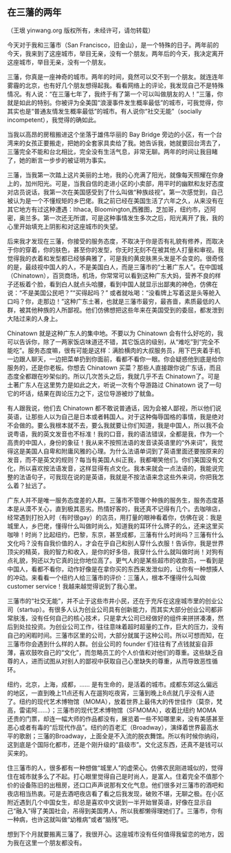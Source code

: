 

## 在三藩的两年

（王垠 yinwang.org 版权所有，未经许可，请勿转载）

今天对于我和三藩市（San Francisco，旧金山），是一个特殊的日子。两年前的今天，我来到了这座城市，举目无亲，没有一个朋友。两年后的今天，我决定离开这座城市，举目无亲，没有一个朋友。

三藩，你真是一座神奇的城市。两年的时间，竟然可以交不到一个朋友。就连连年雾霾的北京，也有好几个朋友想得起我。看看网络上的评论，我发现自己不是特殊情况。有人说：“在三藩七年了，我终于有了第一个可以叫做朋友的人！”三藩，你就是如此的特别。你被评为全美国“浪漫事件发生概率最低”的城市，可我觉得，你其实也是“普通友情发生概率最低”的城市。有人说你“社交无能”（socially incompetent），我觉得的确如此。

当我以高昂的房租搬进这个坐落于雄伟华丽的 Bay Bridge 旁边的小区，有一个台湾来的女孩正要搬走，把她的全套家具卖给了我。她告诉我，她就要回台湾去了，三藩完全不能和台北相比，完全没有生活气息，非常无聊。两年的时间让我目睹了，她的断言一步步的被证明为事实。

三藩，当我第一次踏上这片美丽的土地，我的心充满了阳光，就像每天照耀在你身上的，加州阳光。可是，当我自信的走进小区的小卖部，用平时的幽默和友好态度对店员说话，我第一次在美国感受到了什么叫做“种族歧视”。第一次感觉到，自己被认为是一个不懂规矩的乡巴佬。我之前已经在美国生活了六年之久，从来没有在其它地方有过这种遭遇：Ithaca, Bloomington,西雅图，芝加哥，纽约市，迈阿密，奥兰多。第一次还无所谓，可是这种事情发生多次之后，阳光离开了我，我的心里开始填充上阴影和对这座城市的失望。

后来我才发现在三藩，你接受的服务态度，不取决于你是否有礼貌有修养，而取决于你的穿着，你的肤色，甚至你的发型，你无时无刻不在被其他人打量和审视。我觉得我的衣着和发型都已经够典雅了，可是我的黄皮肤黑头发是不会变的。很奇怪的是，最歧视中国人的人，不是美国白人，而是三藩市的“土著广东人”。在中国城（Chinatown），百货商场，机场，你常常可以看到这种广东大妈，营养不良的样子还板着个脸，看到白人就点头哈腰，看到中国人就显示出鄙夷的神色，仿佛在说：“不是美国公民吧？”“买得起吗？” 或者就吆喝：“没看牌上写着这是头等舱入口吗？你，走那边！”这种广东土著，也就是三藩市最穷，最吝啬，素质最低的人群，被其他种族的人所鄙视。他们仿佛想把这些年来在美国受到的委屈，都发泄到大陆过来的人身上。

Chinatown 就是这种广东人的集中地。不要以为 Chinatown 会有什么好吃的，我可以告诉你，除了一两家饭店味道还不错，其它饭店的级别，从“难吃”到“完全不能吃”。服务态度嘛，很有可能是这样：满脸横肉的大叔服务员，用下巴夹着手机一边跟人聊天，一边把菜单扔到你面前，看都不看你一眼。你会疑惑他到底是给你服务的，还是你老板。你想去 Chinatown 买菜？那些人直接跟你说广东话，而且态度全都跟在吵架似的。所以几次苦头之后，我就几乎不去 Chinatown了。可是土著广东人在这里势力是如此之大，听说一次有个导游路过 Chinatown 说了一句它的坏话，结果在舆论压力之下，这位导游被炒了鱿鱼。

有人跟我说，他们去 Chinatown 都不敢说普通话，因为会被人鄙视，所以他们说英语，让那些人以为自己是日本或者韩国人。对于这种侮辱国格的事情，我是绝对不会做的。要么我根本就不去，要么我就要让你们知道，我是中国人，所以我不会说粤语，我的英文发音也不标准！我的口音，我的语法错误，全都是我，作为一个高贵的中国人，身份的象征！我从来不按照法语的发音读英语里的“外来词”，我觉得这是美国人自卑和附庸风雅的心理。为什么法语单词到了英语里面还要按原来的发音，而不是英文的规则？每当有美国人纠正我，我都嘲笑他们。你们美国没有文化，所以喜欢按法语发音，这样显得有点文化。我本来就会一点法语的，我能说完整的法语句子，可我现在说的是英语，我就是不按法语来念这些外来词，你把我怎么着？扯远了。

广东人并不是唯一服务态度差的人群。三藩市不管哪个种族的服务生，服务态度基本是从漠不关心，直到极其恶劣。热情好客的，我还真不记得有几个。去咖啡店，经常遇到打扮入时（有时很gay）的店员，用打量的眼神看着你，仿佛在说：我是城里人，乡巴佬，懂得什么叫做时尚么，知道我的耳环什么牌子的么，还来这里买咖啡！时尚？比起纽约，巴黎，东京，甚至成都，三藩有什么时尚吗？三藩有什么文化吗？没有自我价值的人，才会在乎自己和别人穿什么衣服！告诉你，我是世界顶尖的精英，我的智力和收入，是你的好多倍，我穿什么什么就叫做时尚！对狗有点礼貌，狗还以为它真的比你地位高了。更气人的是某些超市的收款员，一看到是中国人，看都不看你，动作好像是在拿你买的东西来发泄似的，让你有一种想揍人的冲动。来看看一个纽约人给三藩市的评价：三藩人，根本不懂得什么叫做 customer service！我越来越觉得说到了我心里。

三藩市的“社交无能”，并不止于这些市井小民，还在于充斥在这座城市里的创业公司（startup）。有很多人认为创业公司具有创新能力，而其实大部分创业公司都非常肤浅，没有任何自己的核心技术，只是拿大公司已经做好的组件来拼拼凑凑，然后到处拉投资。为创业公司工作，往往意味着超时超量的工作，巨大的压力，没有自己的闲暇时间。三藩市区里的公司，大部分就属于这种公司。所以可想而知，在三藩市你会遇到什么样的人群。创业公司的 founder 们往往有了点钱就妄自菲薄，喜欢鼓吹自己的“文化”，而忽略员工的个人价值和对他们的尊重。这些缺乏自尊的人，进而试图从对别人的鄙视中获取自己心里缺失的尊重，从而导致恶性循环。

纽约，北京，上海，成都，…… 是有生命的，是活着的城市。成都东郊这么偏远的地区，一直到晚上11点还有人在遛狗吃夜宵，三藩到晚上8点就几乎没有人迹了。纽约的现代艺术博物馆（MOMA），放着世界上最伟大的传世佳作（莫奈，梵高，雷诺阿……）；三藩市的现代艺术博物馆（SFMOMA），收着比纽约 MOMA 还贵的门票，却连一幅大师的作品都没有，展览着一些不知哪里来，没有美感甚至恶心或者有毒的“后现代作品”。纽约的百老汇（Broadway），演绎着世界最高水平的歌剧；三藩的Broadway，上面全是不入流的脱衣舞馆。所以有时候你纳闷，这到底是个国际化都市，还是个刚升级的“县级市”。文化这东西，还真不是钱可以买来的。

住三藩市的人，很多都有一种想做“城里人”的虚荣心。仿佛农民刚进城似的，觉得住在城市就多么了不起。打心眼里觉得自己是时尚人，是富人。住着完全不值那个价的设备陈旧的出租房，还口口声声说那有文化气息。他们很多对三藩市的酒吧和夜店相当热衷。可是去酒吧夜店看了看之后我发现，破败不堪，无聊之极。在小区附近遇到几个中国女生，却总是喜欢中文说到一半开始冒英语，好像在显示自己“融入”得了美国社会，吊得到美国男人，所以我都懒得理她们了。三藩市，你有一种病，也许这就叫做“幼稚病”或者“脑残”吧。

想到下个月就要搬离三藩了，我很开心。这座城市没有任何值得我留恋的地方，因为我在这里一个朋友都没有。

